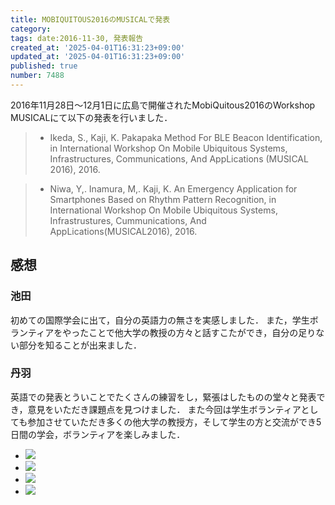 ```yaml
---
title: MOBIQUITOUS2016のMUSICALで発表
category:
tags: date:2016-11-30, 発表報告
created_at: '2025-04-01T16:31:23+09:00'
updated_at: '2025-04-01T16:31:23+09:00'
published: true
number: 7488
---
```


2016年11月28日〜12月1日に広島で開催されたMobiQuitous2016のWorkshop MUSICALにて以下の発表を行いました．

> - Ikeda, S., Kaji, K. Pakapaka Method For BLE Beacon Identification, in International Workshop On Mobile Ubiquitous Systems, Infrastructures, Communications, And AppLications (MUSICAL 2016), 2016.

> - Niwa, Y,. Inamura, M,. Kaji, K. An Emergency Application for Smartphones Based on Rhythm Pattern Recognition, in International Workshop On Mobile Ubiquitous Systems, Infrastrustures, Cummunications, And AppLications(MUSICAL2016), 2016.

## 感想
### 池田
初めての国際学会に出て，自分の英語力の無さを実感しました．
また，学生ボランティアをやったことで他大学の教授の方々と話すこたができ，自分の足りない部分を知ることが出来ました．

### 丹羽
英語での発表とういことでたくさんの練習をし，緊張はしたものの堂々と発表でき，意見をいただき課題点を見つけました．
また今回は学生ボランティアとしても参加させていただき多くの他大学の教授方，そして学生の方と交流ができ5日間の学会，ボランティアを楽しみました．

<div class="img-container">
    <ul class="slider">
        <li><a href="/hpg/img/2016/11/IMG_9264.jpg" data-lightbox="2016-11-30"><img src="/hpg/img/thumbnail/2016/11/IMG_9264.jpg"  /></a></li>
        <li><a href="/hpg/img/2016/11/yoshino-musical2016.jpg" data-lightbox="2016-11-30"><img src="/hpg/img/thumbnail/2016/11/yoshino-musical2016.jpg"  /></a></li>
        <li><a href="/hpg/img/2016/11/shots-musical2016.jpg" data-lightbox="2016-11-30"><img src="/hpg/img/thumbnail/2016/11/shots-musical2016.jpg"  /></a></li>
        <li><a href="/hpg/img/2016/11/DSC_7703.jpg" data-lightbox="2016-11-30"><img src="/hpg/img/thumbnail/2016/11/DSC_7703.jpg"  /></a></li>
    </ul>
</div>
